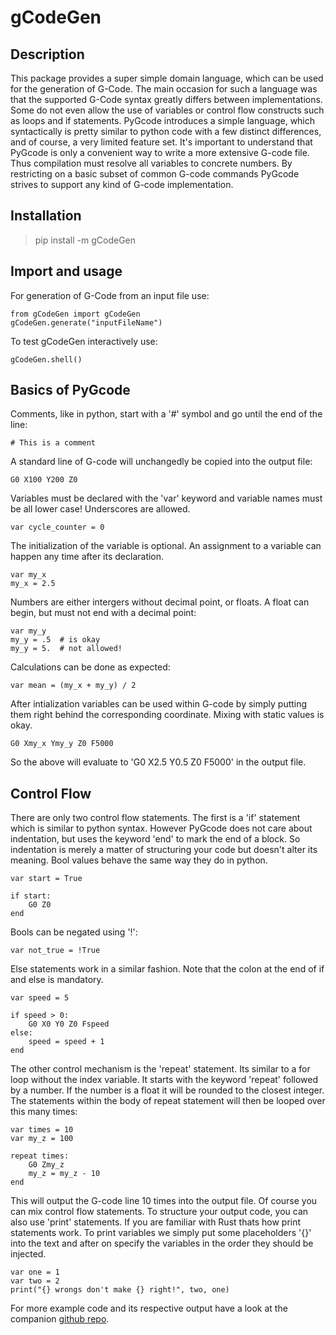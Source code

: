 # gCodeGen

## Description
This package provides a super simple domain language, which can be used for the generation of G-Code. The main occasion for such a language was that the supported G-Code syntax greatly differs between implementations. Some do not even allow the use of variables or control flow constructs such as loops and if statements. PyGcode introduces a simple language, which syntactically is pretty similar to python code with a few distinct differences, and of course, a very limited feature set.
It's important to understand that PyGcode is only a convenient way to write a more extensive G-code file. Thus compilation must resolve all variables to concrete numbers. By restricting on a basic subset of common G-code commands PyGcode strives to support any kind of G-code implementation.

## Installation
> pip install -m gCodeGen

## Import and usage
For generation of G-Code from an input file use:
```
from gCodeGen import gCodeGen
gCodeGen.generate("inputFileName")
```
To test gCodeGen interactively use:
```
gCodeGen.shell()
```

## Basics of PyGcode
Comments, like in python, start with a '#' symbol and go until the end of the line:
```
# This is a comment
```

A standard line of G-code will unchangedly be copied into the output file:
```
G0 X100 Y200 Z0
```
Variables must be declared with the 'var' keyword and variable names must be all lower case! Underscores are allowed.
```
var cycle_counter = 0
```
The initialization of the variable is optional. An assignment to a variable can happen any time after its declaration.
```
var my_x
my_x = 2.5
```
Numbers are either intergers without decimal point, or floats. A float can begin, but must not end with a decimal point:
```
var my_y
my_y = .5  # is okay
my_y = 5.  # not allowed!
```
Calculations can be done as expected:
```
var mean = (my_x + my_y) / 2
```
After intialization variables can be used within G-code by simply putting them right behind the corresponding coordinate. Mixing with static values is okay.
```
G0 Xmy_x Ymy_y Z0 F5000
```
So the above will evaluate to 'G0 X2.5 Y0.5 Z0 F5000' in the output file.


## Control Flow
There are only two control flow statements. The first is a 'if' statement which is similar to python syntax. However PyGcode does not care about indentation, but uses the keyword 'end' to mark the end of a block. So indentation is merely a matter of structuring your code but doesn't alter its meaning. Bool values behave the same way they do in python.
```
var start = True

if start:
    G0 Z0
end
```

Bools can be negated using '!':
```
var not_true = !True
```

Else statements work in a similar fashion. Note that the colon at the end of if and else is mandatory.
```
var speed = 5

if speed > 0:
    G0 X0 Y0 Z0 Fspeed
else:
    speed = speed + 1
end
```
The other control mechanism is the 'repeat' statement. Its similar to a for loop without the index variable. It starts with the keyword 'repeat' followed by a number. If the number is a float it will be rounded to the closest integer. The statements within the body of repeat statement will then be looped over this many times:
```
var times = 10
var my_z = 100

repeat times:
    G0 Zmy_z
    my_z = my_z - 10
end
```
This will output the G-code line 10 times into the output file. Of course you can mix control flow statements. To structure your output code, you can also use 'print' statements. If you are familiar with Rust thats how print statements work. To print variables we simply put some placeholders '{}' into the text and after on specify the variables in the order they should be injected.
```
var one = 1
var two = 2
print("{} wrongs don't make {} right!", two, one)
```
For more example code and its respective output have a look at the companion [github repo](https://github.com/WebiusD/gCodeGenerator).
